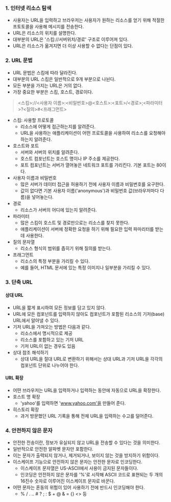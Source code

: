 ### 1. 인터넷 리소스 탐색
- 사용자는 URL을 입력하고 브라우저는 사용자가 원하는 리소스를 얻기 위해 적절한 프토토콜을 사용해 메시지를 전송한다.
- URL은 리소스의 위치를 설명한다.
- 대부분의 URL은 '스킴://서버위치/경로' 구조로 이루어져 있다.
- URL은 리소스가 옮겨지면 더 이상 사용할 수 없다는 단점이 있다.

### 2. URL 문법
- URL 문법은 스킴에 따라 달라진다.
- 대부분의 URL 스킴은 일반적으로 9개 부분으로 나뉜다.
- 모든 부분을 가지는 URL은 거의 없다.
- 가장 중요한 부분은 스킴, 호스트, 경로이다.

> <스킴>://<사용자 이름>:<비밀번호>@<호스트>:<포트>/<경로>;<파라미터>?<질의>#<프래그먼트>

- 스킴: 사용할 프로토콜
  + 리소스에 어떻게 접근하는지를 알려준다.
  + URL을 사용하는 애플리케이션이 어떤 프로토콜을 사용하여 리소스를 요청해야 하는지 알려준다.
- 호스트와 포트
  + 서버와 서버의 위치를 알려준다.
  + 호스트 컴포넌트는 호스트 명이나 IP 주소를 제공한다.
  + 포트 컴포넌트는 서버가 열어놓은 네트워크 포트를 가리킨다. 기본 포트는 80이다.
- 사용자 이름과 비밀번호
  + 많은 서버가 데이터 접근을 허용하기 전에 사용자 이름과 비밀번호를 요구한다.
  + 값이 없다면 기본 사용자 이름('anonymous')과 비밀번호 값(브라우저마다 다름)을 넣어놓는다.
- 경로
  + 리소스가 서버의 어디에 있는지 알려준다.
- 파라미터
  + 많은 스킴이 호스트 및 경로만으로는 리소스를 찾지 못한다.
  + 애플리케이션이 서버에 정확한 요청을 하기 위해 필요한 입력 파마리터를 받는데 사용한다.
- 질의 문자열
  + 리소스 형식의 범위를 좁히기 위해 질의를 받는다.
- 프래그먼트
  + 리소스의 특정 부분을 가리킬 수 있다.
  + 예를 들어, HTML 문서에 있는 특정 이미지나 일부분을 가리킬 수 있다.

### 3. 단축 URL
#### 상대 URL
- URL을 짧게 표시하여 모든 정보를 담고 있지 않다.
- URL에 모든 컴포넌트를 입력하지 않아도 컴포넌트가 포함된 리소스의 기저(base) URL에서 알아낼 수 있다.
- 기저 URL을 가져오는 방법은 다음과 같다.
  + 리소스에서 명시적으로 제공
  + 리소스를 포함하고 있는 기저 URL
  + 기저 URL이 없는 경우도 있음
- 상대 참조 해석하기
  + 상대 URL을 절대 URL로 변환하기 위해서는 상대 URL과 기저 URL을 각각의 컴포넌트 단위로 나누어야 한다.

#### URL 확장
- 어떤 브라우저는 URL을 입력하거나 입력하는 동안에 자동으로 URL을 확장한다.
- 호스트 명 확장
  + 'yahoo'를 입력하면 'www.yahoo.com'을 만들어 준다.
- 히스토리 확장
  + 과거 방문했던 URL 기록을 통해 전체 URL을 입력하는 수고를 덜어준다.

### 4. 안전하지 않은 문자
- 안전한 전송이란, 정보가 유실되지 않고 URL을 전송할 수 있다는 것을 의미한다.
- 일반적으로 안전한 알파벳 문자만 포함한다.
- 이는 문자가 출력되지 않거나, 제거되거나, 보이지 않는 것을 방지하기 위함이다.
- 이스케이프 기능으로 안전하지 않은 문자는 안전한 문자로 인코딩한다.
  + 이스케이프 문자열은 US-ASCII에서 사용이 금지된 문자들이다.
  + 인코딩은 안전하지 않은 문자를 '%'로 시작해 ASCII 코드로 표현되는 두 개의 16진수 숫자로 이루어진 이스케이프 문자로 바꾼다.
- 어떤 문자는 혼동의 위험이 있어 사용하기 전에 반드시 인코딩해야 한다.
  + % / . .. # ? ; : $ + @ & = {} <> 등

